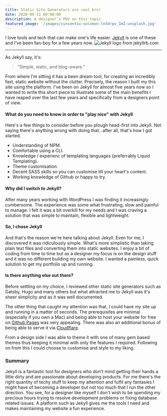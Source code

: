 ```yaml
---
title: Static Site Generators are cool bro!
date: 2020-09-11 00:00:00
description: A designer's POV on this topic.
featured_image: '/images/vincentiu-solomon-ln5drpv_ImI-unsplash.jpg'
---
```


I love tools and tech that can make one's life easier.  [Jekyll](https://jekyllrb.com/) is one of these and I've been fan-boy for a few years now.
![Jekyll logo from jekyllrb.com](https://jekyllrb.com/img/jekyll-og.png)

---

As Jekyll say, it's: 

> “Simple, static, and blog-aware.”

From where I'm sitting it has a been dream tool, for creating an incredibly fast, static website without the clutter.  Precisely, the reason I built my this site using the platform.  I've been on Jekyll for almost five years now so I wanted to write this short piece to illustrate some of the main benefits I have reaped over the last few years and specifically from a designers point of view.

#### What do you need to know in order to "play nice" with Jekyll
Here's a few things to consider before you plough head-first into Jekyll.  Not saying there's anything wrong with doing that...after all, that's how I got started.

* Understanding of NPM.
* Comfortable using a CLI.
* Knowledge / experienc of templating languages (preferrably Liquid Templating).
* Theme customisation.
* Decent SASS skills so you can customise till your heart's content.
* Working knowledge of Github or happy to try.

#### Why did I switch to Jekyll?
After many years working with WordPress I was finding it increasingly cumbersome.  The experience was some what frustrating,
slow and painful to manage.  I felt it was a bit overkill for my needs and I was craving a solution that was simple to maintain, flexible and lightweight.

#### So, I chose Jekyll
And that's the reason we're here talking about Jekyll.  Even for me, I discovered it was ridiculously simple.  What's more simplistic than taking plain text files and converting them into static websites.  I enjoy a bit of coding from time to time but as a designer my focus is on the design stuff and it was no different building my own website.  I wanted a painless, quick solution to get my portfolio up and running.

#### Is there anything else out there?
Before settling on my choice, I reviewed other static site generators such as Gatsby, Hugo and many others but what attracted me to Jekyll was it's sheer simplicity and as it was well documented.

The other thing that caught my attention was that, I could have my site up and running in a matter of seconds.  The prerequisites are minimal (especially if you own a Mac) and being able to host your website for free on [Github Pages](https://pages.github.com/) was very appealing.  There was also an additional bonus of being able to serve it via [Cloudflare](https://www.cloudflare.com/en-au/).

From a design side I was able to theme it with one of many gem based themes thus keeping it minimal with only the features I required.  Following on from this I could choose to customise and style to my liking.

### Summary
Jekyll is a fantastic tool for designers who don't mind getting their hands a little dirty and are passionate about developing products.  For me there's the right quantity of techy stuff to keep my attention and fulfil any fantasies I might have of becoming a developer but not too much that I run the other direction.  You see, for a designer like myself I don't wish to be spending my precious hours trying to resolve development problems or fixing database related issues.  A platform such as Jekyll gives me the tools I need and makes maintaining my website a fun experience.
